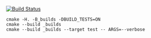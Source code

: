 [![Build Status](https://travis-ci.org/Altgear/vector_example.svg?branch=probe)](https://travis-ci.org/Altgear/vector_example)

```
cmake -H. -B_builds -DBUILD_TESTS=ON
cmake --build _builds
cmake --build _builds --target test -- ARGS=--verbose
```
